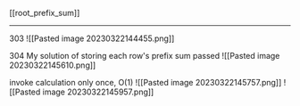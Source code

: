 [[root_prefix_sum]]
****
303
![[Pasted image 20230322144455.png]]

304
My solution of storing each row's prefix sum passed
![[Pasted image 20230322145610.png]]

invoke calculation only once, O(1)
![[Pasted image 20230322145757.png]]
![[Pasted image 20230322145957.png]]
